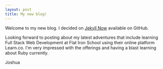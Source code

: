 ```yaml
---
layout: post
title: My new blog!
---
```


Welcome to my new blog. I decided on [Jekyll Now](https://github.com/barryclark/jekyll-now) available on GitHub.

Looking forward to posting about my latest adventures that include learning Full Stack Web Development at Flat Iron School using their online platform Learn.co. I'm very impressed with the offerings and having a blast learning about Ruby currently.

Joshua
